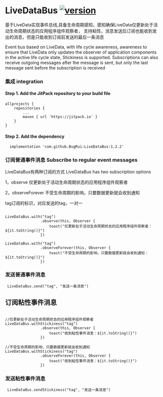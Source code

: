# LiveDataBus [![version](https://jitpack.io/v/BugRui/LiveDataBus.svg)](https://jitpack.io/#BugRui/LiveDataBus/1.2.0)

基于LiveData实现事件总线,具备生命周期感知，感知确保LiveData仅更新处于活动生命周期状态的应用程序组件观察者，
支持粘性，消息发送后订阅也能收到发出的消息，但是只能收到订阅前发送的最后一条消息

Event bus based on LiveData, with life cycle awareness, awareness to ensure that LiveData only updates the observer of application components in the active life cycle state,
Stickiness is supported. Subscriptions can also receive outgoing messages after the message is sent, but only the last message sent before the subscription is received


### 集成 integration
#### Step 1. Add the JitPack repository to your build file
```
allprojects {
	repositories {
		...
		maven { url 'https://jitpack.io' }
	}
}

```
####  Step 2. Add the dependency
```
  implementation 'com.github.BugRui:LiveDataBus:1.2.2'
```


### 订阅普通事件消息  Subscribe to regular event messages

LiveDataBus有两种订阅的方式 LiveDataBus has two subscription options

1，observe 仅更新处于活动生命周期状态的应用程序组件观察者

2，observeForever 不受生命周期的影响，只要数据更新就会收到通知

tag订阅的标识，对应发送的tag，一对一

```

LiveDataBus.with("tag")
                .observe(this, Observer {
                    toast("仅更新处于活动生命周期状态的应用程序组件观察者：${it.toString()}")
                })
		
LiveDataBus.with("tag")
                .observeForever(this, Observer {
                    toast("不受生命周期的影响，只要数据更新就会收到通知：${it.toString()}")
                })
```

### 发送普通事件消息
```
 LiveDataBus.send("tag", "发送一条消息")

```
## 订阅粘性事件消息
```

//仅更新处于活动生命周期状态的应用程序组件观察者
LiveDataBus.withStickiness("tag")
                .observe(this, Observer {
                    toast("收到粘性事件消息：${it.toString()}")
                })
		
//不受生命周期的影响，只要数据更新就会收到通知	
LiveDataBus.withStickiness("tag")
                .observeForever(this, Observer {
                    toast("收到粘性事件消息：${it.toString()}")
                })
```

### 发送粘性事件消息
```
 LiveDataBus.sendStickiness("tag", "发送一条消息")
```


